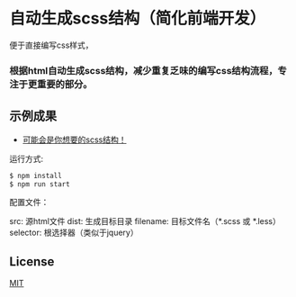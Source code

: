 # 自动生成scss结构（简化前端开发）
便于直接编写css样式，
### 根据html自动生成scss结构，减少重复乏味的编写css结构流程，专注于更重要的部分。


## 示例成果

* <a href="https://github.com/lyuns/generate_css_structure/tree/master/dist/result.scss">可能会是你想要的scss结构！</a>

运行方式:

``` bash
$ npm install
$ npm run start
```

配置文件：

src:  源html文件
dist: 生成目标目录
filename: 目标文件名（*.scss 或 *.less） 
selector: 根选择器（类似于jquery）

## License

[MIT](http://opensource.org/licenses/MIT)
